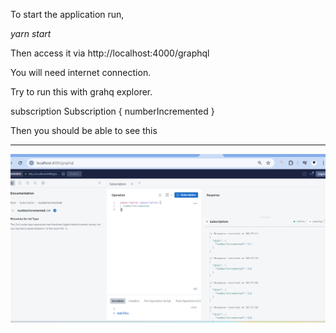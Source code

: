 

To start the application run, 

*yarn start*


Then access it via http://localhost:4000/graphql

You will need internet connection. 

Try to run this with grahq explorer. 

subscription Subscription {
  numberIncremented
}

Then you should be able to see this 

----

![alt text](sample.png "Graphql subscription")
